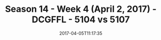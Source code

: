 ---
title: Season 14 - Week 4 (April 2, 2017) - DCGFFL - 5104 vs 5107
teams_score:
- team: 5104
  score:
- team: 5107
  score: 12
mvp: Hofberg & Chris R
game-ball: Adam Robbins & Andre M
sportsperson: ''
season: 14
week: 4
date: '2017-04-05T11:17:35'
pageid: season-14-week-4-april-2-2017-5104-vs-5107
---
